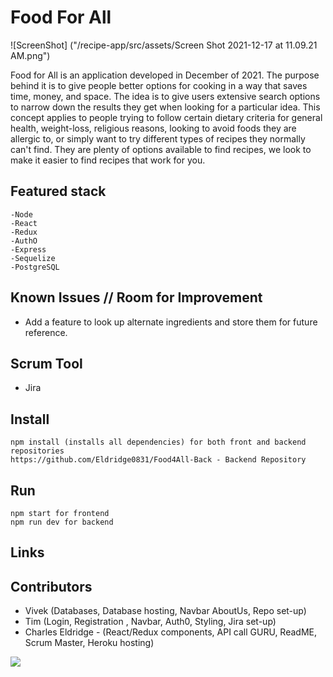 # Food For All

![ScreenShot] ("/recipe-app/src/assets/Screen Shot 2021-12-17 at 11.09.21 AM.png")

Food for All is an application developed in December of 2021.  The purpose behind it is to give people better options for cooking in a way that saves time, money, and space.  The idea is to give users extensive search options to narrow down the results they get when looking for a particular idea.  This concept applies to people trying to follow certain dietary criteria for general health, weight-loss, religious reasons, looking to avoid foods they are allergic to, or simply want to try different types of recipes they normally can't find.  They are plenty of options available to find recipes, we look to make it easier to find recipes that work for you.

## Featured stack

    -Node
    -React
    -Redux
    -AuthO
    -Express
    -Sequelize
    -PostgreSQL

## Known Issues // Room for Improvement

- Add a feature to look up alternate ingredients and store them for future reference.

  

## Scrum Tool

- Jira

## Install

    npm install (installs all dependencies) for both front and backend repositories
    https://github.com/Eldridge0831/Food4All-Back - Backend Repository
    
## Run

    npm start for frontend
    npm run dev for backend

## Links


## Contributors

- Vivek  (Databases, Database hosting, Navbar AboutUs, Repo set-up)
- Tim  (Login, Registration , Navbar, Auth0, Styling, Jira set-up)
- Charles Eldridge - (React/Redux components, API call GURU, ReadME, Scrum Master, Heroku hosting)

<a href="https://github.com/Eldridge0831/Food4All-Front/graphs/contributors">
  <img src="https://contrib.rocks/image?repo=Eldridge0831/Food4All-Front" />
</a>

